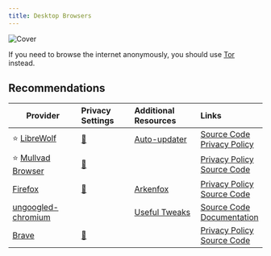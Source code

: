 ```yaml
---
title: Desktop Browsers
---
```


![Cover](/assets/covers/desktop-browsers.png)

If you need to browse the internet anonymously, you should use [Tor](/recommendations/internet-browsing/tor-browser) instead.

## Recommendations

| Provider | Privacy Settings | Additional Resources | Links |
| --- | :-- | :-- | :-- |
| :star: [LibreWolf](https://librewolf.net/) | <a href="/privacy-settings/software/browsers/firefox/desktop">:link:</a> | [Auto-updater](https://github.com/ltguillaume/librewolf-winupdater) | [Source Code](https://codeberg.org/librewolf/source)<br/>[Privacy Policy](https://librewolf.net/privacy-policy/) |
| :star: [Mullvad Browser](https://mullvad.net/en/browser) | <a href="/privacy-settings/software/browsers/firefox/desktop">:link:</a> |  | [Privacy Policy](https://mullvad.net/en/help/privacy-policy)<br/>[Source Code](https://gitlab.torproject.org/tpo/applications/mullvad-browser)  |
| [Firefox](https://firefox.com/) | <a href="/privacy-settings/software/browsers/firefox/desktop">:link:</a> | [Arkenfox](https://github.com/arkenfox/user.js) | [Privacy Policy](https://mozilla.org/privacy/firefox)<br/>[Source Code](https://hg.mozilla.org/mozilla-central)  |
| [ungoogled-chromium](https://ungoogled-software.github.io/) |  | [Useful Tweaks](https://ungoogled-software.github.io/ungoogled-chromium-wiki/user-resources) | [Source Code](https://github.com/ungoogled-software)<br/>[Documentation](https://ungoogled-software.github.io/ungoogled-chromium-wiki/) |
| [Brave](https://brave.com/) | <a href="/privacy-settings/software/browsers/brave/desktop">:link:</a> |  | [Privacy Policy](https://brave.com/privacy/browser)<br/>[Source Code](https://github.com/brave/brave-browser)  |
